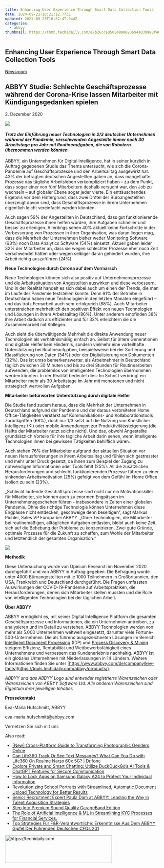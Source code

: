 ```yaml
---
title: Enhancing User Experience Through Smart Data Collection Tools
date: 2024-09-21T16:21:12.773Z
updated: 2024-09-23T16:52:47.944Z
categories:
  - abbyy
thumbnail: https://thmb.techidaily.com/e7b26cce85084898820694a03b988f46853880c83b86563e047e92a3e8096101.jpg
---
```


## Enhancing User Experience Through Smart Data Collection Tools

[Newsroom](https://tools.techidaily.com/abbyy/products/)

## ABBYY Studie: Schlechte Geschäftsprozesse während der Corona-Krise lassen Mitarbeiter mit Kündigungsgedanken spielen

2\. Dezember 2020

![](https://content.abbyy.com/-/media/project/abbyy/abbyy/branchtemplates/shutterstock_1272462163_1296-x-729.jpg?h=729&iar=0&w=1296)

#### _Trotz der Einführung neuer Technologien in 2/3 deutscher Unternehmen während der Pandemie, verschwenden Angestellte immer noch 30 Arbeitstage pro Jahr mit Routineaufgaben, die von Robotern übernommen werden könnten_

ABBYY, ein Unternehmen für Digital Intelligence, hat in seiner kürzlich in Auftrag gegebenen Studie das Thema untersucht, wie sich die Corona-Pandemie auf Geschäftsprozesse und den Arbeitsalltag ausgewirkt hat. 43% der befragten deutschen Angestellten gaben an, dass mangelhafte Prozesse das tägliche Arbeitsleben verkompliziert haben – zu dem Punkt, dass sogar einer von fünf Mitarbeitern deshalb versucht war, den Job zu wechseln – auf globaler Ebene sogar jeder vierte. Ein enttäuschendes Ergebnis vor dem Hintergrund, dass zwei Drittel der Büroangestellten überzeugt davon sind, dass Geschäftsprozesse in ihrem Unternehmen eigentlich leicht vereinfacht werden könnten.

Auch sagen 59% der Angestellten in Deutschland, dass gut funktionierende Geschäftsprozesse ihnen helfen würden, ihre Aufgaben schneller und besser zu erledigen. Allerdings sehen 40% aktuell keine Fortschritte in der Verbesserung von Prozessen in ihrer Organisation, was daran liegen mag, dass die Mehrheit der Unternehmen bisher weder Monitoring Software (63%) noch Data Analytics Software (54%) einsetzt. Aktuell gaben leider 32% der Mitarbeiter an, dass sie wegen schlechter Prozesse eher noch Zeit verschwendet hätten oder wegen selbiger daran gehindert wurden, ihre Arbeit richtig auszuführen (24%).

**Neue Technologien durch Corona auf dem Vormarsch**

Neue Technologien können sich also positiv auf Unternehmensprozesse und die Arbeitssituation von Angestellten auswirken und diese verbessern. Und in der Realität handelt es sich dabei auch um einen der Trends, die man im Laufe der Pandemie feststellen konnte. Denn 61% der Betriebe in Deutschland haben neue Technologien in den letzten Monaten eingeführt – und das trotz Fernarbeit auch sehr erfolgreich (88%). Auch Mitarbeiter unterstreichen mehrheitlich den positiven Effekt von neuen Technologien und Lösungen in ihrem Arbeitsalltag (86%). Unter anderem empfinden 38% ihre Arbeit dadurch als effizienter und für 32% erleichtern sie die Zusammenarbeit mit Kollegen.

Auch sieht die überwältigende Mehrheit die direkte Anwendung neuer Technologien als verhältnismäßig einfach an. Selbst für ältere Generationen sind digitale Helfer kein Hindernis, sondern vielmehr eine vorteilhafte Unterstützung bei Routineaufgaben, beispielsweise bei der Sortierung und Klassifizierung von Daten (34%) oder der Digitalisierung von Dokumenten (32%). Das ist umso bemerkenswerter, als Arbeitnehmer in Deutschland täglich zwischen 30 Minuten und bis zu drei Stunden für Routinearbeiten aufwenden, die problemlos von intelligenten Technologien übernommen werden könnten. In der Realität bedeutet dies: Im Schnitt verbringt ein Mitarbeiter mehr als 30 Arbeitstage im Jahr mit monotonen und nicht strategisch wertvollen Aufgaben.

**Mitarbeiter befürworten Unterstützung durch digitale Helfer**

Die Studie fand zudem heraus, dass die Mehrheit der Unternehmen in Deutschland aufgrund der Pandemie und der daraus verbreiteten Home Office-Tätigkeiten verstärkt auf Kommunikations- und Kollaborationstools zurückgriffen (68%), doch nur 1/3 setzt auf die Nutzung von Künstlicher Intelligenz (KI) oder mobile Anwendungen zur Produktivitätssteigerung (die Hälfte der Mitarbeiter nutzt solche nicht). Und das, obwohl Angestellte grundsätzlich Vorteile für ihre tägliche Arbeit darin sehen, wenn intelligente Technologien ihnen bei gewissen Tätigkeiten behilflich wären.

Auch stehen 76% der Mitarbeiter aufgrund der aktuellen Situation vor neuen Herausforderungen in ihrem Arbeitsalltag und fühlen sich gestresster und mehr unter Druck gesetzt, da ihnen zum Beispiel der Zugang zu notwendigen Informationen oder Tools fehlt (25%). All die zusätzlichen Herausforderungen und schlecht funktionierenden Prozesse führen zu einer sinkenden Arbeitsmotivation (25%) gefolgt von dem Gefühl im Home Office isoliert zu sein (23%).

„Schlecht laufende Geschäftsprozesse sind nicht nur ein Motivationskiller für Mitarbeiter, sie können auch zu enormen Engpässen im Unternehmensgeschehen führen - insbesondere in Zeiten einer globalen Pandemie. Ohne die richtige Technologie können Unternehmen diese Engpässe nicht entdecken, geschweige denn beseitigen“, sagt Markus Pichler, Sales VP Europa bei ABBYY. „Ohne Technologien, die Mitarbeiter bei routinemäßigen, alltäglichen Aufgaben entlasten, bleibt auch keine Zeit, sich auf die Behebung der Probleme zu konzentrieren. Zwei gute Gründe, optimale Prozesse für die Zukunft zu schaffen, zum Wohle der Mitarbeiter und letztendlich der gesamten Organisation.“

[![](https://static1.abbyy.com/abbyycommedia/30409/12431_infographics_abbyy-global-covid-technology-survey_de_1200x628_2.jpg)](https://www.abbyy.com/media/30409/12431%5Finfographics%5Fabbyy-global-covid-technology-survey%5Fde%5F1200x628%5F2.jpg "Zum Bild in Vollgröße")

**Methodik**

Diese Untersuchung wurde von Opinium Research im November 2020 durchgeführt und von ABBYY in Auftrag gegeben. Die Befragung wurde unter 4000 Büroangestellten mit je 1000 Teilnehmern in Großbritannien, den USA, Frankreich und Deutschland durchgeführt. Die Fragen umfassten Auswirkungen der COVID-19-Pandemie auf Arbeitspraktiken, die Herausforderungen, denen sich Mitarbeiter stellen mussten und die Rolle von intelligenten Technologien bei der täglichen Arbeit.

**Über ABBYY**

ABBYY ermöglicht es, mit seiner Digital Intelligence Plattform die gesamten Geschäftsprozesse und Informationen, die ein Unternehmen antreiben, zu analysieren und im Detail zu verstehen. ABBYY-Technologien werden von mehr als 5.000 Unternehmen weltweit eingesetzt, darunter viele Fortune-500-Unternehmen. Die als führend ausgezeichneten Lösungen im Bereich [Intelligent Document Processing](https://tools.techidaily.com/abbyy/products/) (IDP) und [Process Discovery & Mining](https://tools.techidaily.com/abbyy/products/) steigern Effizienz, Rentabilität und Wettbewerbsfähigkeit eines Unternehmens und verbessern das Kundenerlebnis nachhaltig. ABBYY ist ein globales Unternehmen mit Niederlassungen in 14 Ländern. Weitere Informationen finden Sie unter [https://www.abbyy.com/de/company/key-facts](https://tools.techidaily.com/abbyy/products/).

_ABBYY und das ABBYY Logo sind entweder registrierte Warenzeichen oder Warenzeichen von ABBYY Software Ltd. Alle anderen Warenzeichen sind Eigentum ihrer jeweiligen Inhaber._

**Pressekontakt**

Eva-Maria Hufschmitt, ABBYY

[eva-maria.hufschmitt@abbyy.com](https://tools.techidaily.com/abbyy/products/)

Vernetzen Sie sich mit uns

<ins class="adsbygoogle"
     style="display:block"
     data-ad-format="autorelaxed"
     data-ad-client="ca-pub-7571918770474297"
     data-ad-slot="1223367746"></ins>

<ins class="adsbygoogle"
     style="display:block"
     data-ad-client="ca-pub-7571918770474297"
     data-ad-slot="8358498916"
     data-ad-format="auto"
     data-full-width-responsive="true"></ins>

<span class="atpl-alsoreadstyle">Also read:</span>
<div><ul>
<li><a href="https://instagram-video-files.techidaily.com/new-cross-platform-guide-to-transforming-photographic-genders-online/"><u>[New] Cross-Platform Guide to Transforming Photographic Genders Online</u></a></li>
<li><a href="https://fake-location.techidaily.com/can-life360-track-or-see-text-messages-what-can-you-do-with-life360-on-realme-narzo-60x-5g-drfone-by-drfone-virtual-android/"><u>Can Life360 Track Or See Text Messages? What Can You Do with Life360 On Realme Narzo 60x 5G? | Dr.fone</u></a></li>
<li><a href="https://tech-hub.techidaily.com/explore-private-and-smart-chatting-utilize-duckduckgos-ai-tools-and-chatgpt-features-for-secure-communication/"><u>Explore Private and Smart Chatting: Utilize DuckDuckGo’s AI Tools & ChatGPT Features for Secure Communication</u></a></li>
<li><a href="https://android-unlock.techidaily.com/how-to-lock-apps-on-samsung-galaxy-a24-to-protect-your-individual-information-by-drfone-android/"><u>How to Lock Apps on Samsung Galaxy A24 to Protect Your Individual Information</u></a></li>
<li><a href="https://solve-popular.techidaily.com/revolutionizing-school-portraits-with-streamlined-automatic-document-upload-technology-for-better-results/"><u>Revolutionizing School Portraits with Streamlined, Automatic Document Upload Technology for Better Results</u></a></li>
<li><a href="https://solve-popular.techidaily.com/senior-recruitment-expert-paula-dam-at-abbyy-leading-the-way-in-talent-acquisition-strategies/"><u>Senior Recruitment Expert Paula Dam at ABBYY: Leading the Way in Talent Acquisition Strategies</u></a></li>
<li><a href="https://extra-lessons.techidaily.com/step-into-premium-sound-quality-garageband-edition/"><u>Step Into Premium Sound Quality GarageBand Edition</u></a></li>
<li><a href="https://solve-popular.techidaily.com/the-role-of-artificial-intelligence-and-ml-in-streamlining-kyc-processes-for-financial-services/"><u>The Role of Artificial Intelligence & ML in Streamlining KYC Processes for Financial Services.</u></a></li>
<li><a href="https://solve-popular.techidaily.com/top-strategies-fur-fandr-verantwortliche-erkenntnisse-aus-dem-abbyy-gipfel-der-fuhrenden-deutschen-cfos-201/"><u>Top Strategies Für F&R-Verantwortliche: Erkenntnisse Aus Dem ABBYY Gipfel Der Führenden Deutschen CFOs 201</u></a></li>
</ul></div>

<!-- affiliate ads begin -->
<a href="https://unicoeye.pxf.io/c/5597632/2148771/18498" target="_top" id="2148771">
  <img src="//a.impactradius-go.com/display-ad/18498-2148771" border="0" alt="https://techidaily.com" width="350" height="90"/>
</a>
<img height="0" width="0" src="https://unicoeye.pxf.io/i/5597632/2148771/18498" style="position:absolute;visibility:hidden;" border="0" />
<!-- affiliate ads end -->

